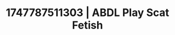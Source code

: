 ---
categories:
- Softcore narrative
- Whipped cream play
- Erotic oil massage
- Wet skin
- Modest MILF
image: /assets/images/1747787511303.jpg
layout: post
seo:
  description: Featured content with sensual ABDL Play, Scat Fetish. HD images available.
  keywords: ABDL Play, Scat Fetish
  og_image: /assets/images/1747787511303.jpg
  schema_type: VisualArtwork
tags:
- '#1747787511303'
- Scat Fetish
- ABDL Play
title: 1747787511303 | ABDL Play Scat Fetish
---